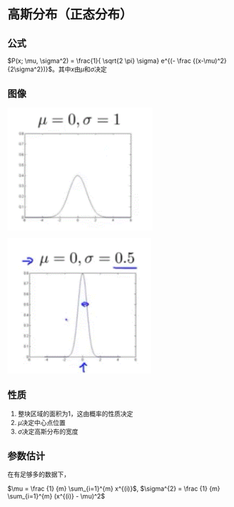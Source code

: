 # 高斯分布（正态分布）

## 公式

$P(x; \mu, \sigma^2) = \frac{1}{ \sqrt{2 \pi} \sigma} e^{(- \frac {(x-\mu)^2} {2\sigma^2})}$。其中$x$由$\mu$和$\sigma$决定

## 图像

![1560405061422](img/gaussian1.gif)

![1560405061422](img/gaussian2.gif)


## 性质

1. 整块区域的面积为1，这由概率的性质决定
2. $\mu$决定中心点位置
3. $\sigma$决定高斯分布的宽度

## 参数估计

在有足够多的数据下，

$\mu = \frac {1} {m} \sum_{i=1}^{m} x^{(i)}$, $\sigma^{2} = \frac {1} {m} \sum_{i=1}^{m} (x^{(i)} - \mu)^2​$

